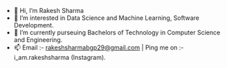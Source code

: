 - 👋 Hi, I’m Rakesh Sharma
- 👀 I’m interested in Data Science and Machine Learning, Software Development.
- 🌱 I’m currently purseuing Bachelors of Technology in Computer Science and Engineering.
- 📫 Email :- rakeshsharmabgp29@gmail.com | Ping me on :- i_am.rakeshsharma (Instagram).

